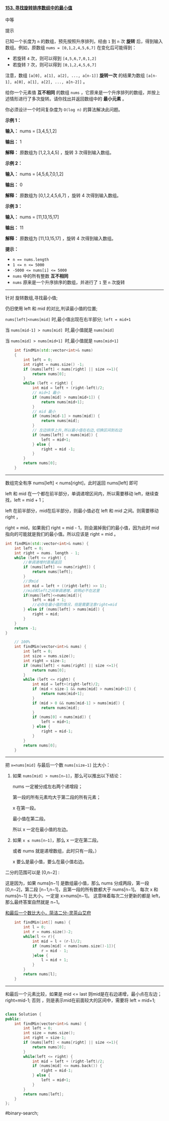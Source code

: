 #### [153. 寻找旋转排序数组中的最小值](https://leetcode.cn/problems/find-minimum-in-rotated-sorted-array/)

中等

提示

已知一个长度为 `n` 的数组，预先按照升序排列，经由 `1` 到 `n` 次 **旋转** 后，得到输入数组。例如，原数组 `nums = [0,1,2,4,5,6,7]` 在变化后可能得到：

- 若旋转 `4` 次，则可以得到 `[4,5,6,7,0,1,2]`
- 若旋转 `7` 次，则可以得到 `[0,1,2,4,5,6,7]`

注意，数组 `[a[0], a[1], a[2], ..., a[n-1]]` **旋转一次** 的结果为数组 `[a[n-1], a[0], a[1], a[2], ..., a[n-2]]` 。

给你一个元素值 **互不相同** 的数组 `nums` ，它原来是一个升序排列的数组，并按上述情形进行了多次旋转。请你找出并返回数组中的 **最小元素** 。

你必须设计一个时间复杂度为 `O(log n)` 的算法解决此问题。

**示例 1：**

**输入：** nums = [3,4,5,1,2]

**输出：** 1

**解释：** 原数组为 [1,2,3,4,5] ，旋转 3 次得到输入数组。

**示例 2：**

**输入：** nums = [4,5,6,7,0,1,2]

**输出：** 0

**解释：** 原数组为 [0,1,2,4,5,6,7] ，旋转 4 次得到输入数组。

**示例 3：**

**输入：** nums = [11,13,15,17]

**输出：** 11

**解释：** 原数组为 [11,13,15,17] ，旋转 4 次得到输入数组。

**提示：**

- `n == nums.length`
- `1 <= n <= 5000`
- `-5000 <= nums[i] <= 5000`
- `nums` 中的所有整数 **互不相同**
- `nums` 原来是一个升序排序的数组，并进行了 `1` 至 `n` 次旋转
---- ----
针对 旋转数组,寻找最小值;

仍旧使用 left 和 mid 的对比,判读最小值的位置;

`nums[left]<nums[mid]` 时,最小值出现在右半部分; `left = mid+1`

当 `nums[mid-1] > nums[mid] `时,最小值就是 `nums[mid]`

当 `nums[mid] > nums[mid+1] `时,最小值就是 `nums[mid+1]`

```cpp
    int findMin(std::vector<int>& nums)
    {
        int left = 0;
        int right = nums.size() -1;
        if (nums[left] < nums[right] || size <=1){
            return nums[0];
        }
        while (left < right) {
            int mid = left + (right-left)/2;
            // mid+1 最小
            if (nums[mid] > nums[mid+1]) {
                return nums[mid+1];
            }
            // mid 最小
            if (nums[mid-1] > nums[mid]) {
                return nums[mid];
            }
            // 左边排序上升,所以最小值在右边,切换区间到右边
            if (nums[left] < nums[mid]) {
                left = mid+1;
            } else {
                right = mid -1;
            }
        }
        return nums[0];
    }
```

----

数组完全有序 nums[left] < nums[right]，此时返回 nums[left] 即可

left 和 mid 在一个都在前半部分，单调递增区间内，所以需要移动 left，继续查找，left = mid + 1；

left 在前半部分，mid在后半部分，则最小值必在 left 和 mid 之间。则需要移动right ，

right = mid，如果我们 right = mid - 1，则会漏掉我们的最小值，因为此时 mid 指向的可能就是我们的最小值。所以应该是 right = mid 。
```cpp
int findMin(std::vector<int>& nums) {
    int left = 0;
    int right = nums. length - 1;
    while (left <= right) {
        //单调递增时直接返回
        if (nums[left] <= nums[right]) {
            return nums[left];
        }
        //求mid
        int mid = left + ((right-left) >> 1);
        //mid和left之间单调递增，说明必不在这里
        if(nums[left]<=nums[mid]){
            left = mid + 1;
            //必存在最小值的情况，但是需要注意right=mid
        } else if (nums[left] > nums[mid]) {
            right = mid;
        }
    }
    return -1;
}

```

```cpp
    // 100%
    int findMin(vector<int>& nums) {
        int left = 0;
        int size = nums.size();
        int right = size-1;
        if (nums[left] < nums[right] || size <=1){
            return nums[0];
        }
        while (left <= right) {
            int mid = left+(right-left)/2;
            if (mid < size-1 && nums[mid] > nums[mid+1]) {
                return nums[mid+1];
            }
            if (mid > 0 && nums[mid-1] > nums[mid]) {
                return nums[mid];
            }
            if (nums[0] < nums[mid]) {
                left = mid+1;
            } else {
                right = mid-1;
            }
        }
        return nums[0];
    }
```
----
把 `x=nums[mid]` 与最后一个数 `nums[size−1]` 比大小：

1. 如果 `nums[mid] > nums[n−1]`，那么可以推出以下结论：

    nums 一定被分成左右两个递增段；

    第一段的所有元素均大于第二段的所有元素；

    x 在第一段。

    最小值在第二段。

    所以 x 一定在最小值的左边。
2. 如果 `x ≤ nums[n−1]`，那么 x 一定在第二段。

    或者 nums 就是递增数组，此时只有一段。）

    x 要么是最小值，要么在最小值右边。

二分的范围可以是 [0,n−2] :

这是因为，如果 nums[n−1] 是数组最小值，那么 nums 分成两段，第一段 [0,n−2]，第二段 [n−1,n−1]，且第一段的所有数都大于 nums[n−1]。
每次 x 和 nums[n−1] 比大小，一定是 x>nums[n−1]。
这意味着每次二分更新的都是 left，那么最终答案自然就是 n−1。

[和最后一个数比大小，简洁二分-灵茶山艾府](https://leetcode.cn/problems/find-minimum-in-rotated-sorted-array/solutions/1987499/by-endlesscheng-owgd/)

```cpp
    int findMin(int[] nums) {
        int l = 0;
        int r = nums.size()-2;
        while(l <= r){
            int mid = l + (r-l)/2;
            if (nums[mid] < nums[nums.size()-1]){
                r = mid - 1;
            }else {
                l = mid + 1;
            }
        }
        return nums[l];
    }
```
----
和最后一个元素比较，如果是 mid  <= last 则mid是在右边递增，最小点在左边；right=mid-1;
否则 ，则是表示mid在前面较大的区间中，需要将 left = mid+1;

```cpp

class Solution {
public:
    int findMin(vector<int>& nums) {
        int left = 0;
        int size = nums.size();
        int right = size-1;
        if (nums[left] < nums[right] || size <=1){
            return nums[0];
        }
        while(left <= right) {
            int mid = left + (right-left)/2;
            if (nums[mid] <= nums.back()) {
                right = mid-1;
            } else {
                left = mid+1;
            }
        }
        return nums[left];
    }
};
```
#binary-search;
